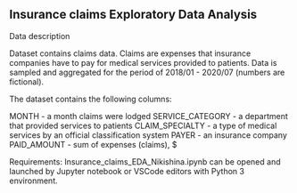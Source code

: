 ## Insurance claims Exploratory Data Analysis
Data description

Dataset contains claims data. Claims are expenses that insurance companies have to pay for medical services provided to patients. Data is sampled and aggregated for the period of 2018/01 - 2020/07 (numbers are fictional).

The dataset contains the following columns:

MONTH - a month claims were lodged
SERVICE_CATEGORY - a department that provided services to patients
CLAIM_SPECIALTY - a type of medical services by an official classification system
PAYER - an insurance company
PAID_AMOUNT - sum of expenses (claims), $

Requirements:
Insurance_claims_EDA_Nikishina.ipynb can be opened and launched by Jupyter notebook or VSCode editors with Python 3 environment. 
